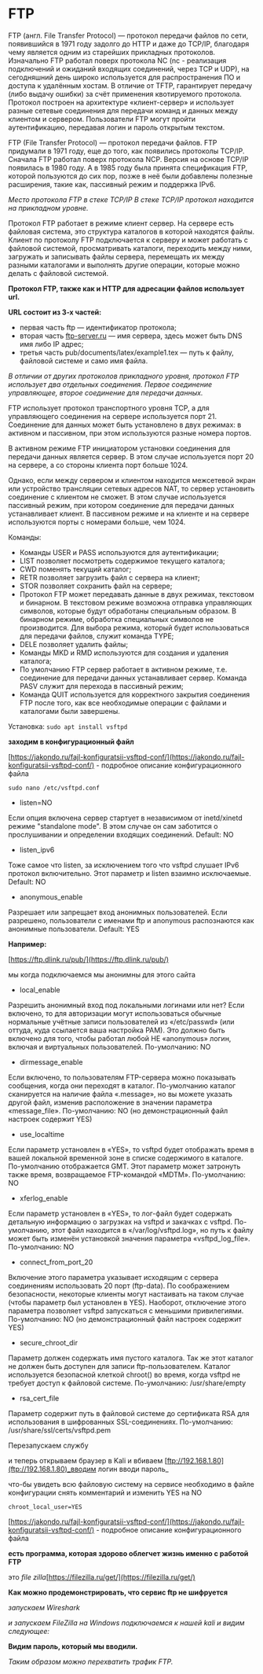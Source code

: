 # FTP

FTP (англ. File Transfer Protocol) — протокол передачи файлов по сети, появившийся в 1971 году задолго до HTTP и даже до TCP/IP, благодаря чему является одним из старейших прикладных протоколов. Изначально FTP работал поверх протокола NC (nc - реализация подключений и ожиданий входящих соединений, через TCP и UDP), на сегодняшний день широко используется для распространения ПО и доступа к удалённым хостам. В отличие от TFTP, гарантирует передачу (либо выдачу ошибки) за счёт применения квотируемого протокола. Протокол построен на архитектуре «клиент-сервер» и использует разные сетевые соединения для передачи команд и данных между клиентом и сервером. Пользователи FTP могут пройти аутентификацию, передавая логин и пароль открытым текстом.

FTP (File Transfer Protocol) — протокол передачи файлов. FTP придумали в 1971 году, еще до того, как появились протоколы TCP/IP. Сначала FTP работал поверх протокола NCP. Версия на основе TCP/IP появилась в 1980 году. А в 1985 году была принята спецификация FTP, которой пользуются до сих пор, позже в неё были добавлены полезные расширения, такие как, пассивный режим и поддержка IPv6.

_Место протокола FTP в стеке TCP/IP В стеке TCP/IP протокол находится на прикладном уровне._

Протокол FTP работает в режиме клиент сервер. На сервере есть файловая система, это структура каталогов в которой находятся файлы. Клиент по протоколу FTP подключается к серверу и может работать с файловой системой, просматривать каталоги, переходить между ними, загружать и записывать файлы сервера, перемещать их между разными каталогами и выполнять другие операции, которые можно делать с файловой системой.

**Протокол FTP, также как и HTTP для адресации файлов использует url.**


**URL состоит из 3-х частей:**

- первая часть ftp — идентификатор протокола;
- вторая часть [ftp-server.ru](http://ftp-server.ru/) — имя сервера, здесь может быть DNS имя либо IP адрес;
- третья часть pub/documents/latex/example1.tex — путь к файлу, файловой системе и само имя файла.


_В отличии от других протоколов прикладного уровня, протокол FTP использует два отдельных соединения. Первое соединение управляющее, второе соединение для передачи данных._

FTP использует протокол транспортного уровня TCP, а для управляющего соединения на сервере используется порт 21. Соединение для данных может быть установлено в двух режимах: в активном и пассивном, при этом используются разные номера портов.

В активном режиме FTP инициатором установки соединения для передачи данных является сервер. В этом случае используется порт 20 на сервере, а со стороны клиента порт больше 1024.

Однако, если между сервером и клиентом находится межсетевой экран или устройство трансляции сетевых адресов NAT, то сервер установить соединение с клиентом не сможет. В этом случае используется пассивный режим, при котором соединение для передачи данных устанавливает клиент. В пассивном режиме и на клиенте и на сервере используются порты с номерами больше, чем 1024.

Команды:
- Команды USER и PASS используются для аутентификации;
- LIST позволяет посмотреть содержимое текущего каталога;
- CWD поменять текущий каталог;
- RETR позволяет загрузить файл с сервера на клиент;
- STOR позволяет сохранить файл на сервере;
- Протокол FTP может передавать данные в двух режимах, текстовом и бинарном. В текстовом режиме возможна отправка управляющих символов, которые будут обработаны специальным образом. В бинарном режиме, обработка специальных символов не производится. Для выбора режима, который будет использоваться для передачи файлов, служит команда TYPE;
- DELE позволяет удалить файлы;
- Команды MKD и RMD используются для создания и удаления каталога;
- По умолчанию FTP сервер работает в активном режиме, т.е. соединение для передачи данных устанавливает сервер. Команда PASV служит для перехода в пассивный режим;
- Команда QUIT используется для корректного закрытия соединения FTP после того, как все необходимые операции с файлами и каталогами были завершены.




Установка: `sudo apt install vsftpd`

**заходим в конфигурационный файл**

[https://jakondo.ru/fajl-konfiguratsii-vsftpd-conf/](https://jakondo.ru/fajl-konfiguratsii-vsftpd-conf/) - подробное описание конфигурационного файла

```
sudo nano /etc/vsftpd.conf
```

- listen=NO

Если опция включена сервер стартует в независимом от inetd/xinetd режиме "standalone mode". В этом случае он сам заботится о прослушивании и определении входящих соединений. Default: NO

- listen_ipv6

Тоже самое что listen, за исключением того что vsftpd слушает IPv6 протокол включительно. Этот параметр и listen взаимно исключаемые. Default: NO

- anonymous_enable

Разрешает или запрещает вход анонимных пользователей. Если разрешено, пользователи с именами ftp и anonymous распознаются как анонимные пользователи. Default: YES

**Например:**

[https://ftp.dlink.ru/pub/](https://ftp.dlink.ru/pub/)

мы когда подключаемся мы анонимны для этого сайта

- local_enable

Разрешить анонимный вход под локальными логинами или нет? Если включено, то для авторизации могут использоваться обычные нормальные учётные записи пользователей из «/etc/passwd» (или оттуда, куда ссылается ваша настройка PAM). Это должно быть включено для того, чтобы работал любой НЕ «anonymous» логин, включая и виртуальных пользователей. По-умолчанию: NO

- dirmessage_enable

Если включено, то пользователям FTP-сервера можно показывать сообщения, когда они переходят в каталог. По-умолчанию каталог сканируется на наличие файла «.message», но вы можете указать другой файл, изменив расположение в значении параметра «message_file». По-умолчанию: NO (но демонстрационный файл настроек содержит YES)

- use_localtime

Если параметр установлен в «YES», то vsftpd будет отображать время в вашей локальной временной зоне в списке содержимого в каталоге. По-умолчанию отображается GMT. Этот параметр может затронуть также время, возвращаемое FTP-командой «MDTM». По-умолчанию: NO

- xferlog_enable

Если параметр установлен в «YES», то лог-файл будет содержать детальную информацию о загрузках на vsftpd и закачках с vsftpd. По-умолчанию, этот файл находится в «/var/log/vsftpd.log», но путь к файлу может быть изменён установкой значения параметра «vsftpd_log_file». По-умолчанию: NO

- connect_from_port_20

Включение этого параметра указывает исходящим с сервера соединениям использовать 20 порт (ftp-data). По соображением безопасности, некоторые клиенты могут настаивать на таком случае (чтобы параметр был установлен в YES). Наоборот, отключение этого параметра позволяет vsftpd запускаться с меньшими привилегиями. По-умолчанию: NO (но демонстрационный файл настроек содержит YES)

- secure_chroot_dir

Параметр должен содержать имя пустого каталога. Так же этот каталог не должен быть доступен для записи ftp-пользователем. Каталог используется безопасной клеткой chroot() во время, когда vsftpd не требует доступ к файловой системе. По-умолчанию: /usr/share/empty

- rsa_cert_file

Параметр содержит путь в файловой системе до сертификата RSA для использования в шифрованных SSL-соединениях. По-умолчанию: /usr/share/ssl/certs/vsftpd.pem


Перезапускаем службу




и теперь открываем браузер в Kali и вбиваем [](ftp://192.168.1.80/)[ftp://192.168.1.80](ftp://192.168.1.80)_вводим логин вводи пароль_

что-бы увидеть всю файловую систему на сервисе необходимо в файле конфигурации снять комментарий и изменить YES на NO

`chroot_local_user=YES`

[https://jakondo.ru/fajl-konfiguratsii-vsftpd-conf/](https://jakondo.ru/fajl-konfiguratsii-vsftpd-conf/) - подробное описание конфигурационного файла

**есть программа, которая здорово облегчет жизнь именно с работой FTP**

это _file zilla_[https://filezilla.ru/get/](https://filezilla.ru/get/)

**Как можно продемонстрировать, что сервис ftp не шифруется**

_запускаем Wireshark_

_и запускаем FileZilla на Windows подключаемся к нашей kali и видим следующее:_



**Видим пароль, который мы вводили.**

_Таким образом можно перехватить трафик FTP._
